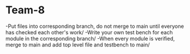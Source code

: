 # Team-8
-Put files into corresponding branch, do not merge to main until everyone has checked each other's work/
-Write your own test bench for each module in the corresponding branch/
-When every module is verified, merge to main and add top level file and testbench to main/
